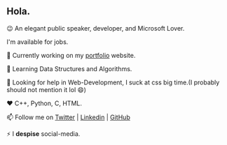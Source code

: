 ## Hola.

<!--
**kameshkotwani/kameshkotwani** is a ✨ _special_ ✨ repository because its `README.md` (this file) appears on your GitHub profile.

Here are some ideas to get you started:

- 🔭 I’m currently working on ...
- 🌱 I’m currently learning ...
- 👯 I’m looking to collaborate on ...
- 🤔 I’m looking for help with ...
- 💬 Ask me about ...
- 📫 How to reach me: ...
- 😄 Pronouns: ...
- ⚡ Fun fact: ...
-->

:wink: An elegant public speaker, developer, and Microsoft Lover. 

I'm available for jobs.

🔭  Currently working on my [portfolio](https://kameshkotwani.github.io/portfolio) website.

🌱 Learning Data Structures and Algorithms.

🤔 Looking for help in Web-Development, I suck at css big time.(I probably should not mention it lol 😄)

:heart: C++, Python, C, HTML.

📫 Follow me on [Twitter](https://www.twitter.com/kameshkotwani) | [Linkedin](https://www.linkedin.com/in/kameshkotwani) | [GitHub](https://www.github.com/kameshkotwani)

⚡ I **despise** social-media.





